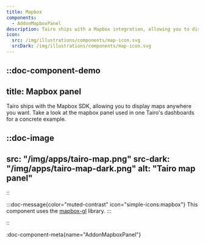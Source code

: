 ```yaml
---
title: Mapbox
components: 
  - AddonMapboxPanel
description: Tairo ships with a Mapbox integration, allowing you to display maps anywhere you want. Explore the mapbox panel for a concrete example.
icon:
  src: /img/illustrations/components/map-icon.svg
  srcDark: /img/illustrations/components/map-icon.svg
---
```



::doc-component-demo
---
title: Mapbox panel
---
Tairo ships with the Mapbox SDK, allowing you to display maps anywhere you want. Take a look at the mapbox panel used in one Tairo's dashboards for a concrete example.

::doc-image
---
src: "/img/apps/tairo-map.png"
src-dark: "/img/apps/tairo-map-dark.png"
alt: "Tairo map panel"
---
::

:::doc-message{color="muted-contrast" icon="simple-icons:mapbox"}
This component uses the [mapbox-gl](https://github.com/mapbox/mapbox-gl-js) library.
:::

::

:doc-component-meta{name="AddonMapboxPanel"}
